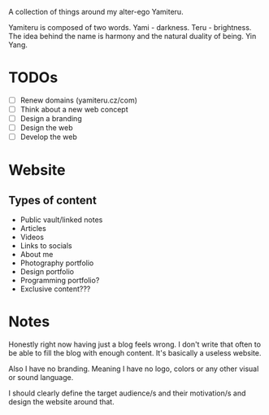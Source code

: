 A collection of things around my alter-ego Yamiteru.

Yamiteru is composed of two words. Yami - darkness. Teru - brightness. The idea behind the name is harmony and the natural duality of being. Yin Yang.

# TODOs
- [ ] Renew domains (yamiteru.cz/com)
- [ ] Think about a new web concept
- [ ] Design a branding
- [ ] Design the web
- [ ] Develop the web

# Website

## Types of content
- Public vault/linked notes
- Articles
- Videos
- Links to socials
- About me
- Photography portfolio
- Design portfolio
- Programming portfolio?
- Exclusive content???

# Notes
Honestly right now having just a blog feels wrong. I don't write that often to be able to fill the blog with enough content. It's basically a useless website.

Also I have no branding. Meaning I have no logo, colors or any other visual or sound language.

I should clearly define the target audience/s and their motivation/s and design the website around that.